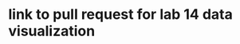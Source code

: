 # link to pull request for lab 14 data visualization
[](https://github.com/FirasHasan/data-visualization/pull/1)